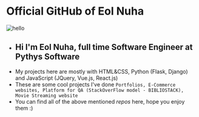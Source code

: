# Official GitHub of Eol Nuha
![hello](https://raw.githubusercontent.com/EolNuha/EolNuha/master/68747470733a2f2f6d6b30696e7465726e65746372656131383068762e6b696e73746163646e2e636f6d2f77702d636f6e74656e742f75706c6f6164732f323031352f30342f62616e6e65722d7765622d646576656c6f706d6.png)
- ## Hi I'm Eol Nuha, full time Software Engineer at Pythys Software
- My projects here are mostly with HTML&CSS, Python (Flask, Django) and JavaScript (JQuery, Vue.js, React.js)
- These are some cool projects I've done  ```Portfolios, E-Commerce websites, Platform for QA (StackOverFlow model - BIBLIOSTACK), Movie Streaming website```
- You can find all of the above mentioned *repos* here, hope you enjoy them :)
